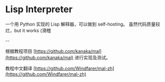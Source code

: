 # Lisp Interpreter
一个用 Python 实现的 Lisp 解释器，可以做到 self-hosting。
虽然代码质量较烂，but it works (滑稽

--

根据教程项目 [https://github.com/kanaka/mal](https://github.com/kanaka/mal) 进行实现及测试。

教程中文翻译 [https://github.com/Windfarer/mal-zh](https://github.com/Windfarer/mal-zh)
